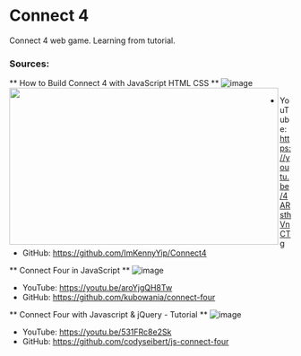 # Connect 4
Connect 4 web game.
Learning from tutorial.

### Sources:

** How to Build Connect 4 with JavaScript HTML CSS **
![image](https://img.youtube.com/vi/4ARsthVnCTg/0.jpg)
<img align="left" width="480" height="280" src="https://img.youtube.com/vi/4ARsthVnCTg/0.jpg">
- YouTube: https://youtu.be/4ARsthVnCTg
- GitHub: https://github.com/ImKennyYip/Connect4

** Connect Four in JavaScript **
![image](https://img.youtube.com/vi/aroYjgQH8Tw/0.jpg)
- YouTube: https://youtu.be/aroYjgQH8Tw
- GitHub: https://github.com/kubowania/connect-four

** Connect Four with Javascript & jQuery - Tutorial **
![image](https://img.youtube.com/vi/531FRc8e2Sk/0.jpg)
- YouTube: https://youtu.be/531FRc8e2Sk
- GitHub: https://github.com/codyseibert/js-connect-four
